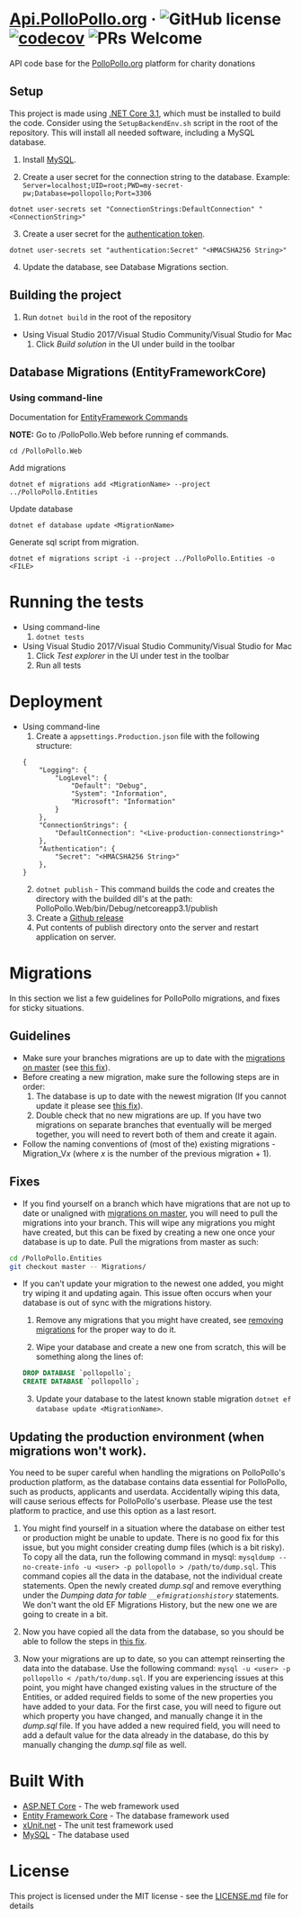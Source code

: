 # [Api.PolloPollo.org](https://api.pollopollo.org) &middot; ![GitHub license](https://img.shields.io/badge/license-MIT-blue.svg) [![codecov](https://codecov.io/gh/pollopollo-org/back-end/branch/master/graph/badge.svg)](https://codecov.io/gh/pollopollo-org/back-end) ![PRs Welcome](https://img.shields.io/badge/PRs-welcome-brightgreen.svg)

API code base for the [PolloPollo.org](https://www.pollopollo.org) platform for charity donations

## Setup
This project is made using [.NET Core 3.1](https://dotnet.microsoft.com/download), which must be installed to build the code. Consider using the `SetupBackendEnv.sh` script in the root of the repository. This will install all needed software, including a MySQL database.

1. Install [MySQL](https://dev.mysql.com/doc/mysql-installation-excerpt/5.7/en/).

2. Create a user secret for the connection string to the database. Example: `Server=localhost;UID=root;PWD=my-secret-pw;Database=pollopollo;Port=3306`
```
dotnet user-secrets set "ConnectionStrings:DefaultConnection" "<ConnectionString>"
```
3. Create a user secret for the [authentication token](https://www.google.com/search?q=HMACSHA256+String+generator).
```
dotnet user-secrets set "authentication:Secret" "<HMACSHA256 String>"
```
4. Update the database, see Database Migrations section.


## Building the project
  1. Run `dotnet build` in the root of the repository
- Using Visual Studio 2017/Visual Studio Community/Visual Studio for Mac
  1. Click *Build solution* in the UI under build in the toolbar


## Database Migrations (EntityFrameworkCore)
### Using command-line

Documentation for [EntityFramework Commands](http://www.entityframeworktutorial.net/efcore/cli-commands-for-ef-core-migration.aspx)

**NOTE:** Go to /PolloPollo.Web before running ef commands.
```
cd /PolloPollo.Web
```

Add migrations
```
dotnet ef migrations add <MigrationName> --project ../PolloPollo.Entities
```

Update database
```
dotnet ef database update <MigrationName>
```

Generate sql script from migration.
```
dotnet ef migrations script -i --project ../PolloPollo.Entities -o <FILE>
```

# Running the tests
- Using command-line
    1. ```dotnet tests```
- Using Visual Studio 2017/Visual Studio Community/Visual Studio for Mac
    1. Click *Test explorer* in the UI under test in the toolbar
    2. Run all tests

# Deployment
- Using command-line
    1. Create a `appsettings.Production.json` file with the following structure:
    ```
    {
        "Logging": {
            "LogLevel": {
                "Default": "Debug",
                "System": "Information",
                "Microsoft": "Information"
            }
        },
        "ConnectionStrings": {
            "DefaultConnection": "<Live-production-connectionstring>"
        },
        "Authentication": {
            "Secret": "<HMACSHA256 String>"
        },
    }
    ```
    2. ```dotnet publish``` - This command builds the code and creates the directory with the builded dll's at the path: PolloPollo.Web/bin/Debug/netcoreapp3.1/publish
    3. Create a [Github release](https://help.github.com/en/articles/creating-releases)
    4. Put contents of publish directory onto the server and restart application on server.

# Migrations

In this section we list a few guidelines for PolloPollo migrations, and fixes for sticky situations.

## Guidelines

- Make sure your branches migrations are up to date with the [migrations on master](https://github.com/pollopollo-org/back-end/tree/master/PolloPollo.Entities/Migrations) (see [this fix](#out_of_sync)).
- Before creating a new migration, make sure the following steps are in order:
    1. The database is up to date with the newest migration (If you cannot update it please see [this fix](#cant_update_migration)).
    2. Double check that no new migrations are up. If you have two migrations on separate branches that eventually will be merged together, you will need to revert both of them and create it again.
- Follow the naming conventions of (most of the) existing migrations - Migration_V*x* (where *x* is the number of the previous migration + 1).

## Fixes

- <a name="out_of_sync"/> If you find yourself on a branch which have migrations that are not up to date or unaligned with [migrations on master](https://github.com/pollopollo-org/back-end/tree/master/PolloPollo.Entities/Migrations), you will need to pull the migrations into your branch. This will wipe any migrations you might have created, but this can be fixed by creating a new one once your database is up to date. Pull the migrations from master as such:

```bash
cd /PolloPollo.Entities
git checkout master -- Migrations/
```

- <a name="cant_update_migration"/> If you can't update your migration to the newest one added, you might try wiping it and updating again. This issue often occurs when your database is out of sync with the migrations history.
    1. Remove any migrations that you might have created, see [removing migrations](https://docs.microsoft.com/en-us/ef/core/managing-schemas/migrations/managing?tabs=dotnet-core-cli#remove-a-migration) for the proper way to do it.

    2. Wipe your database and create a new one from scratch, this will be something along the lines of:

    ```sql
    DROP DATABASE `pollopollo`;
    CREATE DATABASE `pollopollo`;
    ```

    3. Update your database to the latest known stable migration ```dotnet ef database update <MigrationName>```.


## Updating the production environment (when migrations won't work).

You need to be super careful when handling the migrations on PolloPollo's production platform, as the database contains data essential for PolloPollo, such as products, applicants and userdata. Accidentally wiping this data, will cause serious effects for PolloPollo's userbase. Please use the test platform to practice, and use this option as a last resort.

1. You might find yourself in a situation where the database on either test or production might be unable to update. There is no good fix for this      issue, but you might consider creating dump files (which is a bit risky). To copy all the data, run the following command in mysql:
```mysqldump --no-create-info -u <user> -p pollopollo > /path/to/dump.sql```.
This command copies all the data in the database, not the individual create statements. Open the newly created *dump.sql* and remove everything under the *Dumping data for table `__efmigrationshistory`* statements. We don't want the old EF Migrations History, but the new one we are going to create in a bit.

2. Now you have copied all the data from the database, so you should be able to follow the steps in [this fix](#cant_update_migration).

3. Now your migrations are up to date, so you can attempt reinserting the data into the database. Use the following command:
```mysql -u <user> -p pollopollo < /path/to/dump.sql```.
If you are experiencing issues at this point, you might have changed existing values in the structure of the Entities, or added required fields to some of the new properties you have added to your data. For the first case, you will need to figure out which property you have changed, and manually change it in the *dump.sql* file. If you have added a new required field, you will need to add a default value for the data already in the database, do this by manually changing the *dump.sql* file as well.

# Built With
- [ASP.NET Core](https://docs.microsoft.com/en-us/aspnet/core/) - The web framework used
- [Entity Framework Core](https://docs.microsoft.com/en-us/ef/core/) - The database framework used
- [xUnit.net](https://xunit.github.io/) - The unit test framework used
- [MySQL](https://www.mysql.com/) - The database used

# License
This project is licensed under the MIT license - see the [LICENSE.md](LICENSE.md) file for details
